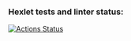 ### Hexlet tests and linter status:
[![Actions Status](https://github.com/rimaris/qa-engineer-project-84/actions/workflows/hexlet-check.yml/badge.svg)](https://github.com/rimaris/qa-engineer-project-84/actions)